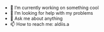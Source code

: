 ###
- 🔭 I’m currently working on something cool
- 🤔 I’m looking for help with my problems
- 💬 Ask me about anything
- 📫 How to reach me: aldiis.a
